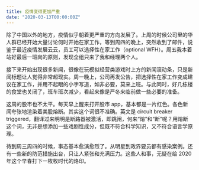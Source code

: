 ```yaml
---
title: 疫情变得更加严重
date: "2020-03-13T00:00:00Z"
---
```


除了中国以外的地方，疫情似乎朝着更严重的方向发展了。上周的时候公司里的华人群已经开始大量讨论何时开始在家工作，等到周四的晚上，突然收到了邮件，说鉴于最近疫情发展云云，员工可以选择性在家工作（optional WFH）。周五我本着站好最后一班岗的原则，发现全组只来了我和经理两个人。

接下来开始出现很多新闻，很像在玩模拟经营类游戏时上方的新闻滚动条，只是新闻标题让人觉得非常超现实。周一晚上，公司再发公告，把选择性在家工作变成建议在家工作，并用不起眼的小字写道，如非必要，莫来上班。与此同时，好几栋楼的食堂也关闭了，班车班次减少，看起来像是严冬来临前做一些必要的准备。

这周的股市也不太平。每天早上醒来打开股市 app，基本都是一片红色。各色新闻夸张地渲染着美股熔断。其实这个词很不准确。英文是 circuit breaker triggered，翻译过来明明是断路器被激活，即跳闸，何来“熔”和“断”呢？用熔断这个词，无非是想添加一些戏剧性成分，但既不符合科学知识，又不符合语言学原理。

待到周三周四的时候，事态基本愈演愈烈了。从明星到政界要员都有感染案例。还有一些新的防范措施出台，只让人紧张和充满压力。这些人和事，无疑在给 2020 年这个早春打下一枚枚时代的烙印。
